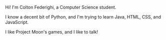 Hi! I'm Colton Federighi, a Computer Science student.

I know a decent bit of Python, and I'm trying to learn Java, HTML, CSS, and JavaScript.

I like Project Moon's games, and I like to talk!
